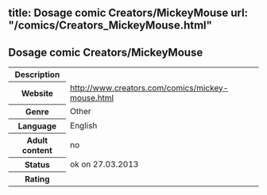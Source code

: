 title: Dosage comic Creators/MickeyMouse
url: "/comics/Creators_MickeyMouse.html"
---
Dosage comic Creators/MickeyMouse
-----------------------------------------

<table class="comicinfo">
<tr>
<th>Description</th><td></td>
</tr>
<tr>
<th>Website</th><td><a href="http://www.creators.com/comics/mickey-mouse.html">http://www.creators.com/comics/mickey-mouse.html</a></td>
</tr>
<tr>
<th>Genre</th><td>Other</td>
</tr>
<tr>
<th>Language</th><td>English</td>
</tr>
<tr>
<th>Adult content</th><td>no</td>
</tr>
<tr>
<th>Status</th><td>ok on 27.03.2013</td>
</tr>
<tr>
<th>Rating</th><td><div class="g-plusone" data-size="standard" data-annotation="bubble"
 data-href="http://www.creators.com/comics/mickey-mouse.html"></div></td>
</tr>
</table>
<script type="text/javascript">
  (function() {
    var po = document.createElement('script'); po.type = 'text/javascript'; po.async = true;
    po.src = 'https://apis.google.com/js/plusone.js';
    var s = document.getElementsByTagName('script')[0]; s.parentNode.insertBefore(po, s);
  })();
</script>
